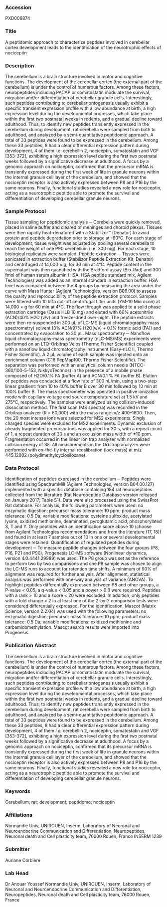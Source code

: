 ### Accession
PXD006874

### Title
A peptidomic approach to characterize peptides involved in cerebellar cortex development leads to the identification of the neurotrophic effects of nociceptin

### Description
The cerebellum is a brain structure involved in motor and cognitive functions. The development of the cerebellar cortex (the external part of the cerebellum) is under the control of numerous factors. Among these factors, neuropeptides including PACAP or somatostatin modulate the survival, migration and/or differentiation of cerebellar granule cells. Interestingly, such peptides contributing to cerebellar ontogenesis usually exhibit a specific transient expression profile with a low abundance at birth, a high expression level during the developmental processes, which take place within the first two postnatal weeks in rodents, and a gradual decline toward adulthood. Thus, to identify new peptides transiently expressed in the cerebellum during development, rat cerebella were sampled from birth to adulthood, and analyzed by a semi-quantitative peptidomic approach. A total of 33 peptides were found to be expressed in the cerebellum. Among these 33 peptides, 8 had a clear differential expression pattern during development, 4 of them i.e. cerebellin 2, nociceptin, somatostatin and VGF [353-372], exhibiting a high expression level during the first two postnatal weeks followed by a significative decrease at adulthood. A focus by a genomic approach on nociceptin, confirmed that the precursor mRNA is transiently expressed during the first week of life in granule neurons within the internal granule cell layer of the cerebellum, and showed that the nociceptin receptor is also actively expressed between P8 and P16 by the same neurons. Finally, functional studies revealed a new role for nociceptin, acting as a neurotrophic peptide able to promote the survival and differentiation of developing cerebellar granule neurons.

### Sample Protocol
Tissue sampling for peptidomic analysis ─ Cerebella were quickly removed, placed in saline buffer and cleared of meninges and choroid plexus. Tissues were then rapidly heat-denatured with a Stabilizor™ (Denator) to avoid protein and peptide degradation prior to storage at -80°C. For each stage of development, tissue weight was adjusted by pooling several cerebella to reach the weight of one P90 cerebellum (i.e. 300 mg). For each stage, 10 biological replicates were sampled. Peptide extraction ─ Tissues were sonicated in extraction buffer (Stabilizor Peptide Extraction Kit, Denator) and centrifuged at 14,000 × g, for 30 min at 4°C. Peptide content in the supernatant was then quantified with the Bradford assay (Bio-Rad) and 300 fmol of human serum albumin (HSA; HSA peptide standard mix, Agilent Technologies) was added as an internal standard in extraction buffer. HSA level was compared between the 4 groups by measuring the area under the curve with Mass Hunter (Agilent Technologies, version B06.00) to assess the quality and reproducibility of the peptide extraction protocol. Samples were filtered with 10 kDa cut-off centrifugal filter units (YM-10 Microcon) at 14,000 × g for 60 min at 4°C. The flow through was applied to a solid phase extraction cartridge (Oasis HLB 10 mg) and eluted with 60% acetonitrile (ACN)/40% H2O (v/v) and freeze-dried over-night. The peptide extracts were then re-suspended in 300 µL of LC-MS (liquid chromatography-mass spectrometry) solvent (3% ACN/97% H2O(v/v) + 0.1% formic acid (FA)) and concentrated by evaporation to 30 µL. Mass spectrometry ─ Nanoflow liquid chromatography-mass spectrometry (nLC-MS/MS) experiments were performed on an LTQ-Orbitrap Velos (Thermo Fisher Scientific) coupled with a nanoflow liquid chromatography instrument (Easy-nLC II, Thermo Fisher Scientific). A 2 µL volume of each sample was injected onto an enrichment column (C18 PepMap100, Thermo Fisher Scientific). The separation was performed with an analytical column needle (NTCC-360/100-5-153, NikkyoTechnos) in the presence of a mobile phase composed of H2O/0.1% FA (buffer A) and ACN/0.1 % FA (buffer B). Elution of peptides was conducted at a flow rate of 300 nL/min, using a two-step linear gradient: from 10 to 40% buffer B over 30 min followed by 10 min at 100% buffer B. The mass spectrometer was operated in positive ionization mode with capillary voltage and source temperature set at 1.5 kV and 275°C, respectively. The samples were analyzed using collision-induced dissociation method. The first scan (MS spectra) was recorded in the Orbitrap analyzer (R = 60,000) with the mass range m/z 400–1800. Then, the 20 most intense ions were selected for MS2 experiments. Singly charged species were excluded for MS2 experiments. Dynamic exclusion of already fragmented precursor ions was applied for 30 s, with a repeat count of 1, a repeat duration of 30 s and an exclusion mass width of ±10 ppm. Fragmentation occurred in the linear ion trap analyzer with normalized collision energy of 35. All measurements in the Orbitrap analyzer were performed with on-the-fly internal recalibration (lock mass) at m/z 445.12002 (polydimethylcyclosiloxane).

### Data Protocol
Identification of peptides expressed in the cerebellum ─ Peptides were identified using SpectrumMill (Agilent Technologies, version B04.00.127) implemented with a specific database containing 184 rat neuropeptides collected from the literature (Rat Neuropeptide Database version released on January 2017; Table S1). Data were also processed using the SwissProt Rat database. For analysis, the following parameters were used: no enzymatic digestion; precursor mass tolerance: 10 ppm; product mass tolerance: 0.5 Da; variable modifications: cysteine sulfoxide, acetylated lysine, oxidized methionine, deaminated, pyroglutamic acid, phosphorylated S, T and Y. Only peptides with an identification score above 10 (choose from Agilent Technologies recommendations and from the literature (17, 18)) and found in at least 7 samples out of 10 in one or several developmental stages were retained.  Quantification of regulated peptides during development ─ To measure peptide changes between the four groups (P8, P16, P21 and P90), Progenesis LC-MS software (Nonlinear dynamics, version 4.0.4441.29989) was used. The P8 group was set as the reference to perform two by two comparisons and one P8 sample was chosen to align the LC-MS runs to account for retention time shifts. A minimum of 90% of alignment was required for further analysis. After alignment, statistical analysis was performed with one-way analysis of variance (ANOVA). To highlight peptides differentially expressed between P8 and other groups, a P-value < 0.05, a q-value < 0.05 and a power > 0.8 were required. Peptides with a rank > 10 and a score < 20 were excluded. In addition, only peptides with a fold change > 2 in at least one of the 2-by-2 comparison tests were considered differentially expressed. For the identification, Mascot (Matrix Science, version 2.2.04) was used with the following parameters: no enzymatic digestion; precursor mass tolerance: 10 ppm; product mass tolerance: 0.5 Da; variable modifications: oxidized methionine and carbamidomethylation. Mascot search results were imported into Progenesis.

### Publication Abstract
The cerebellum is a brain structure involved in motor and cognitive functions. The development of the cerebellar cortex (the external part of the cerebellum) is under the control of numerous factors. Among these factors, neuropeptides including PACAP or somatostatin modulate the survival, migration and/or differentiation of cerebellar granule cells. Interestingly, such peptides contributing to cerebellar ontogenesis usually exhibit a specific transient expression profile with a low abundance at birth, a high expression level during the developmental processes, which take place within the first two postnatal weeks in rodents, and a gradual decline toward adulthood. Thus, to identify new peptides transiently expressed in the cerebellum during development, rat cerebella were sampled from birth to adulthood, and analyzed by a semi-quantitative peptidomic approach. A total of 33 peptides were found to be expressed in the cerebellum. Among these 33 peptides, 8 had a clear differential expression pattern during development, 4 of them <i>i.e.</i> cerebellin 2, nociceptin, somatostatin and VGF [353-372], exhibiting a high expression level during the first two postnatal weeks followed by a significative decrease at adulthood. A focus by a genomic approach on nociceptin, confirmed that its precursor mRNA is transiently expressed during the first week of life in granule neurons within the internal granule cell layer of the cerebellum, and showed that the nociceptin receptor is also actively expressed between P8 and P16 by the same neurons. Finally, functional studies revealed a new role for nociceptin, acting as a neurotrophic peptide able to promote the survival and differentiation of developing cerebellar granule neurons.

### Keywords
Cerebellum; rat; development; peptidome; nociceptin

### Affiliations
Normandie Univ, UNIROUEN, Inserm, Laboratory of Neuronal and Neuroendocrine Communication and Differentiation, Neuropeptides, Neuronal death and Cell plasticity team, 76000 Rouen, France
INSERM 1239

### Submitter
Auriane Corbière

### Lab Head
Dr Anouar Youssef
Normandie Univ, UNIROUEN, Inserm, Laboratory of Neuronal and Neuroendocrine Communication and Differentiation, Neuropeptides, Neuronal death and Cell plasticity team, 76000 Rouen, France


